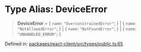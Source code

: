 # Type Alias: DeviceError

> **DeviceError** = \{ `name`: `"OverconstrainedError"`; \} \| \{ `name`: `"NotAllowedError"`; \} \| \{ `name`: `"NotFoundError"`; \} \| \{ `name`: `"UNHANDLED_ERROR"`; \}

Defined in: [packages/react-client/src/types/public.ts:65](https://github.com/fishjam-cloud/web-client-sdk/blob/8be0da3efcdce0dec0a98faf77f65b941d4a7757/packages/react-client/src/types/public.ts#L65)
